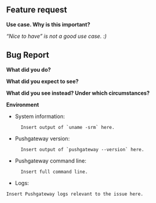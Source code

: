 <!--

	Note that we use GitHub issues for bugs and (uncontroversial) feature
	requests (see below for details).

	Please do *NOT* ask usage questions in GitHub issues.  Usage questions make
	most sense on the users mailing list, where more people are available to
	potentially respond to your question, and the whole community can benefit
	from the answers provided (perhaps your question has already been answered,
	search the archive to find out):
	https://groups.google.com/forum/#!forum/prometheus-users

	While a GitHub issue is fine to track progress on an uncontroversial
	feature request, many feature requests touch the best practices and
	concepts of Prometheus as a whole and need to be discussed with the wider
	developer community first. This is in particular true for a request to
	reconsider a prior rejection of a feature request or any of the declared
	non-goals (see README.md). Those overarching discussions happen on the
	developer mailing list (GitHub issues, in particular closed ones, are not
	tracked by the wider developer community and thus inadequate):
	https://groups.google.com/forum/#!forum/prometheus-developers
	
	You can find more information at: https://prometheus.io/community/

-->

## Feature request
**Use case. Why is this important?**

*“Nice to have” is not a good use case. :)*

## Bug Report
**What did you do?**

**What did you expect to see?**

**What did you see instead? Under which circumstances?**

**Environment**

* System information:

		Insert output of `uname -srm` here.

* Pushgateway version:

		Insert output of `pushgateway --version` here.

* Pushgateway command line:

		Insert full command line.

* Logs:
```
Insert Pushgateway logs relevant to the issue here.
```
